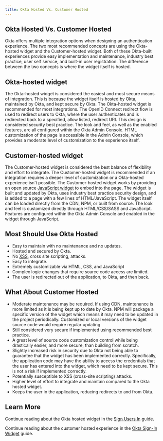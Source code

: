 ```yaml
---
title: Okta Hosted Vs. Customer Hosted
---
```


## Okta Hosted Vs. Customer Hosted

Okta offers multiple integration options when designing an authentication experience. The two most recommended concepts are using the Okta-hosted widget and the Customer-hosted widget. Both of these Okta-built experiences provide easy implementation and maintenance, industry best practice, user self service, and built-in user registration. The difference between the two concepts is where the widget itself is hosted.

## Okta-hosted widget

The Okta-hosted widget is considered the easiest and most secure means of integration. This is because the widget itself is hosted by Okta, maintained by Okta, and kept secure by Okta. The Okta-hosted widget is recommended for most integrations. The OpenID Connect redirect flow is used to redirect users to Okta, where the user authenticates and is redirected back to a specified, allow listed, redirect URI. This design is considered security best practice. The look and feel, as well as the enabled features, are all configured within the Okta Admin Console. HTML customization of the page is accessible in the Admin Console, which provides a moderate level of customization to the experience itself.

## Customer-hosted widget

The Customer-hosted widget is considered the best balance of flexibility and effort to integrate. The Customer-hosted widget is recommended if an integration requires a deeper level of customization or a Okta-hosted experience isn't possible. The Customer-hosted widget works by providing an open source [JavaScript widget](https://github.com/okta/okta-signin-widget) to embed into the page. The widget is built and updated by Okta, uses industry best practice security design, and is added to a page with a few lines of HTML/JavaScript. The widget itself can be loaded directly from the CDN, NPM, or built from source. The look and feel is customized directly through HTML/CSS/SASS and JavaScript. Features are configured within the Okta Admin Console and enabled in the widget through JavaScript.

## Most Should Use Okta Hosted

* Easy to maintain with no maintenance and no updates.
* Hosted and secured by Okta.
* No [XSS](https://developer.okta.com/books/api-security/sanitizing/common-attacks/#xss-cross-site-scripting), cross site scripting, attacks.
* Easy to integrate.
* Extremely customizable via HTML, CSS, and JavaScript
* Complex logic changes that require source code access are limited.
* The user is redirected out of the application, to Okta, and then back.

## What About Customer Hosted

* Moderate maintenance may be required. If using CDN, maintenance is more limited as it is being kept up to date by Okta. NPM will package a specific version of the widget which means it may need to be updated in the project periodically. Customized or local versions of the widget source code would require regular updating.
* Still considered very secure if implemented using recommended best practice.
* A great level of source code customization control while being drastically easier, and more secure, than building from scratch.
* Slightly increased risk in security due to Okta not being able to guarantee that the widget has been implemented correctly. Specifically, the application code may have the ability to access the credentials that the user has entered into the widget, which need to be kept secure. This is not a risk if implemented correctly.
* Potentially susceptible to XSS (cross-site scripting) attacks.
* Higher level of effort to integrate and maintain compared to the Okta hosted widget.
* Keeps the user in the application, reducing redirects to and from Okta.

## Learn More

Continue reading about the Okta hosted widget in the [Sign Users In](/docs/guides/sign-into-spa/angular/before-you-begin/) guide.

Continue reading about the customer hosted experience in the [Okta Sign-In Widget](/docs/concepts/okta-embedded-flows/) guide.
